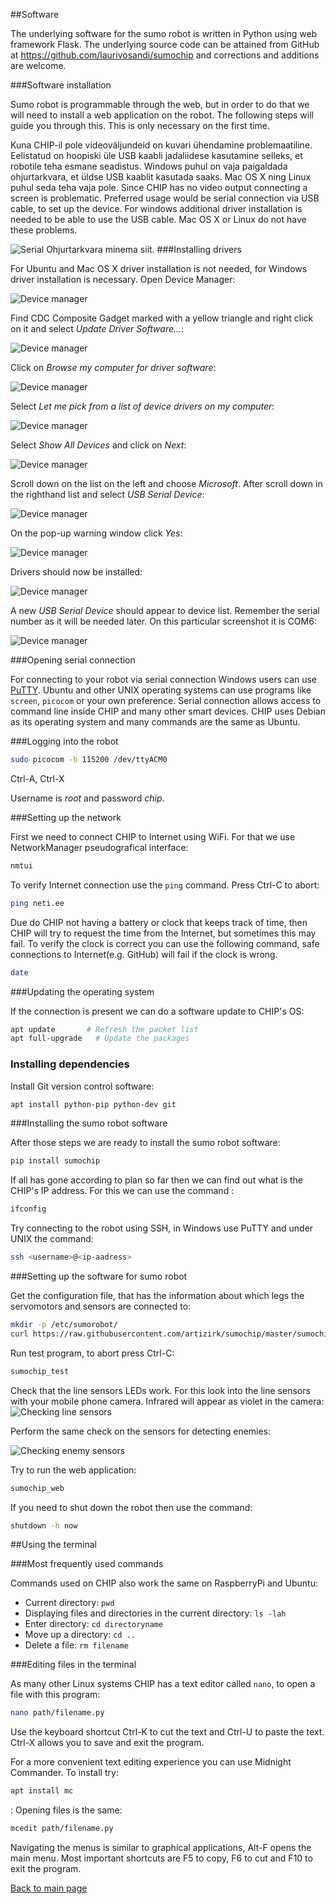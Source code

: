 
##Software

The underlying software for the sumo robot is written in Python using web framework Flask.
 The underlying source code can be attained from GitHub at https://github.com/laurivosandi/sumochip and corrections and additions are welcome.


###Software installation

Sumo robot is programmable through the web, but in order to do that we will need to install a web application on the robot. The following steps will guide you through this. This is only necessary on the first time.

Kuna CHIP-il pole videoväljundeid on kuvari ühendamine problemaatiline. Eelistatud on hoopiski üle USB kaabli jadaliidese kasutamine selleks, et robotile teha esmane seadistus. Windows puhul on vaja paigaldada ohjurtarkvara,
 et üldse USB kaablit kasutada saaks. Mac OS X ning Linux puhul seda teha vaja pole.
Since CHIP has no video output connecting a screen is problematic.
Preferred usage would be serial connection via USB cable, to set up the device. For windows additional driver installation is needed to be able to use the USB cable.
Mac OS X or Linux do not have these problems.

![Serial](img/kit/62-connecting-via-usb.jpg)
Ohjurtarkvara minema siit.
###Installing drivers

For Ubuntu and Mac OS X driver installation is not needed, for Windows driver installation is necessary. Open Device Manager:

![Device manager](img/usbser/01.png)

Find CDC Composite Gadget marked with a yellow triangle and right click on it and select *Update Driver Software...*:

![Device manager](img/usbser/02.png)

Click on *Browse my computer for driver software*:

![Device manager](img/usbser/03.png)

Select *Let me pick from a list of device drivers on my computer*:

![Device manager](img/usbser/04.png)

Select *Show All Devices* and click on *Next*:

![Device manager](img/usbser/05.png)

Scroll down on the list on the left and choose *Microsoft*. After scroll down in the righthand list and select *USB Serial Device*:

![Device manager](img/usbser/06.png)

On the pop-up warning window click *Yes*:

![Device manager](img/usbser/07.png)

Drivers should now be installed:

![Device manager](img/usbser/08.png)

A new *USB Serial Device* should appear to device list. Remember the serial number as it will be needed later. On this particular screenshot it is COM6:

![Device manager](img/usbser/09.png)


###Opening serial connection

For connecting to your robot via serial connection Windows users can use [PuTTY](http://www.chiark.greenend.org.uk/~sgtatham/putty/download.html).
Ubuntu and other UNIX operating systems can use programs like `screen`, `picocom` or your own preference.
Serial connection allows access to command line inside CHIP and many other smart devices. CHIP uses Debian as its operating system and many commands are the same as Ubuntu.


###Logging into the robot

```bash
sudo picocom -b 115200 /dev/ttyACM0
```
Ctrl-A, Ctrl-X

Username is *root* and password *chip*.

###Setting up the network

First we need to connect CHIP to Internet using WiFi. For that we use NetworkManager pseudografical interface:

```bash
nmtui
```
To verify Internet connection use the `ping` command. Press Ctrl-C to abort:

```bash
ping neti.ee
```


Due do CHIP not having a battery or clock that keeps track of time, then CHIP will try to request the time from the Internet, but sometimes this may fail.
To verify the clock is correct you can use the following command, safe connections to Internet(e.g. GitHub) will fail if the clock is wrong.

```bash
date
```


###Updating the operating system

If the connection is present we can do a software update to CHIP's OS:

```bash
apt update       # Refresh the packet list
apt full-upgrade   # Update the packages
```


### Installing dependencies

Install Git version control software:

```bash
apt install python-pip python-dev git
```

###Installing the sumo robot software

After those steps we are ready to install the sumo robot software:

```bash
pip install sumochip
```

If all has gone according to plan so far then we can find out what is the CHIP's IP address. For this we can use the command :

```bash
ifconfig
```

Try connecting to the robot using SSH, in Windows use PuTTY and under UNIX the command:

```bash
ssh <username>@<ip-aadress>
```

###Setting up the software for sumo robot

Get the configuration file, that has the information about which legs the servomotors and sensors are connected to:

```bash
mkdir -p /etc/sumorobot/
curl https://raw.githubusercontent.com/artizirk/sumochip/master/sumochip/config/sumochip_v1.1.ini > /etc/sumorobot/sumorobot.ini
```


Run test program, to abort press Ctrl-C:

```bash
sumochip_test
```

Check that the line sensors LEDs work. For this look into the line sensors with your mobile phone camera. Infrared will appear as violet in the camera:
![Checking line sensors](img/kit/63-checking-line-sensors.jpg)

Perform the same check on the sensors for detecting enemies:

![Checking enemy sensors](img/kit/64-checking-enemy-sensors.jpg)



Try to run the web application:

```bash
sumochip_web
```

If you need to shut down the robot then use the command:

```bash
shutdown -h now
```


##Using the terminal

###Most frequently used commands

Commands used on CHIP also work the same on RaspberryPi and Ubuntu:

* Current directory: `pwd`
* Displaying files and directories in the current directory: `ls -lah`
* Enter directory: `cd directoryname`
* Move up a directory: `cd ..`
* Delete a file: `rm filename`

###Editing files in the terminal

As many other Linux systems CHIP has a text editor called `nano`, to open a file with this program:

```bash
nano path/filename.py
```
Use the keyboard shortcut Ctrl-K to cut the text and Ctrl-U to paste the text. Ctrl-X allows you to save and exit the program.

For a more convenient text editing experience you can use Midnight Commander. To install try:
```Bash
apt install mc
```

:
Opening files is the same:

```bash
mcedit path/filename.py
```

Navigating the menus is similar to graphical applications, Alt-F opens the main menu. Most important shortcuts are F5 to copy, F6 to cut and F10 to exit the program.

[Back to main page](index-en.md "Main page")
